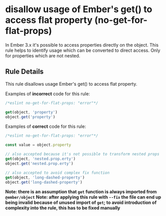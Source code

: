 # disallow usage of Ember's get() to access flat property (no-get-for-flat-props)

In Ember 3.x it's possible to access properties directly on the object. This rule helps to identify usage which can be converted to direct access. Only for properties which are not nested.

## Rule Details

This rule disallows usage Ember's get() to access flat property.

Examples of **incorrect** code for this rule:

```js
/*eslint no-get-for-flat-props: "error"*/

get(object, 'property')
object.get('property')
```

Examples of **correct** code for this rule:

```js
/*eslint no-get-for-flat-props: "error"*/

const value = object.property

// also accepted because it's not possible to transform nested props
get(object, 'nested.prop.erty')
object.get('nested.prop.erty')

// also accepted to avoid complex fix function
get(object, 'long-dashed-property')
object.get('long-dashed-property')
```

**Note: there is an assumption that `get` function is always imported from `@ember/object`**
**Note: after applying this rule with `--fix` the file can end up being invalid because of unused import of `get`; to avoid introduction of complexity into the rule, this has to be fixed manually**
